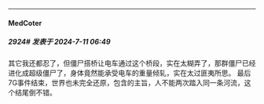 ﻿
*****

####  MedCoter  
##### 2924#       发表于 2024-7-11 06:49

其它我还都忍了，但僵尸搭桥让电车通过这个桥段，实在太糊弄了，那群僵尸已经进化成超级僵尸了，身体竟然能承受电车的重量倾轧，实在太过匪夷所思。
最后7G事件结束，世界也未完全还原，包含的主旨，人不能两次踏入同一条河流，这个结尾倒不错。

